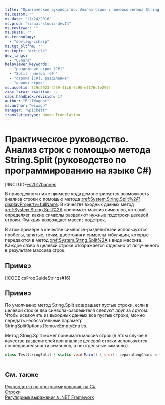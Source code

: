 ```yaml
---
title: "Практическое руководство. Анализ строк с помощью метода String.Split (руководство по программированию на языке C#) | Microsoft Docs"
ms.custom: ""
ms.date: "11/24/2016"
ms.prod: "visual-studio-dev14"
ms.reviewer: ""
ms.suite: ""
ms.technology: 
  - "devlang-csharp"
ms.tgt_pltfrm: ""
ms.topic: "article"
dev_langs: 
  - "CSharp"
helpviewer_keywords: 
  - "разделение строк [C#]"
  - "Split - метод [C#]"
  - "строки [C#], разделение"
  - "анализ строк"
ms.assetid: 729c2923-4169-41c6-9c90-ef176c1e2953
caps.latest.revision: 17
caps.handback.revision: 17
author: "BillWagner"
ms.author: "wiwagn"
manager: "wpickett"
translationtype: Human Translation
---
```

# Практическое руководство. Анализ строк с помощью метода String.Split (руководство по программированию на языке C#)
[!INCLUDE[vs2017banner](../../../csharp/includes/vs2017banner.md)]

В приведенном ниже примере кода демонстрируется возможность анализа строки с помощью метода <xref:System.String.Split%2A?displayProperty=fullName>. В качестве входных данных метод <xref:System.String.Split%2A> принимает массив символов, который определяет, какие символы разделяют нужные подстроки целевой строки.  Функция возвращает массив подстрок.  
  
 В этом примере в качестве символов\-разделителей используются пробелы, запятые, точки, двоеточия и символы табуляции, которые передаются в метод <xref:System.String.Split%2A> в виде массива.  Каждое слово в целевой строке отображается отдельно от полученного в результате массива строк.  
  
## Пример  
 [!CODE [csProgGuideStrings#16](../CodeSnippet/VS_Snippets_VBCSharp/csProgGuideStrings#16)]  
  
## Пример  
 По умолчанию метод String.Split возвращает пустые строки, если в целевой строке два символа\-разделителя следуют друг за другом.  Чтобы исключить из выходных данных все пустые строки, можно передать необязательный параметр StringSplitOptions.RemoveEmptyEntries.  
  
 Метод String.Split может принимать массив строк \(в этом случае в качестве разделителей при анализе целевой строки используются последовательности символов, а не отдельные символы\).  
  
```c#  
class TestStringSplit { static void Main() { char[] separatingChars = { "<<", "..." }; string text = "one<<two......three<four"; System.Console.WriteLine("Original text: '{0}'", text); string[] words = text.Split(separatingChars, System.StringSplitOptions.RemoveEmptyEntries ); System.Console.WriteLine("{0} substrings in text:", words.Length); foreach (string s in words) { System.Console.WriteLine(s); } // Keep the console window open in debug mode. System.Console.WriteLine("Press any key to exit."); System.Console.ReadKey(); } } /* Output: Original text: 'one<<two......three<four' 3 words in text: one two three<four */  
  
```  
  
## См. также  
 [Руководство по программированию на C\#](../../../csharp/programming-guide/index.md)   
 [Строки](../../../csharp/programming-guide/strings/index.md)   
 [Регулярные выражения в .NET Framework](../Topic/.NET%20Framework%20Regular%20Expressions.md)